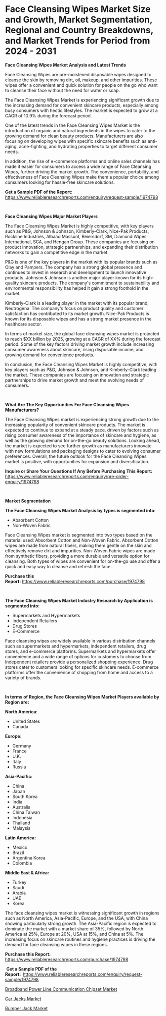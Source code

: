 <p><h1>Face Cleansing Wipes Market Size and Growth, Market Segmentation, Regional and Country Breakdowns, and Market Trends for Period from 2024 -  2031</h1></p><p><strong>Face Cleansing Wipes Market Analysis and Latest Trends</strong></p>
<p><p>Face Cleansing Wipes are pre-moistened disposable wipes designed to cleanse the skin by removing dirt, oil, makeup, and other impurities. These wipes offer a convenient and quick solution for people on the go who want to cleanse their face without the need for water or soap.</p><p>The Face Cleansing Wipes Market is experiencing significant growth due to the increasing demand for convenient skincare products, especially among busy consumers with hectic lifestyles. The market is expected to grow at a CAGR of 10.9% during the forecast period.</p><p>One of the latest trends in the Face Cleansing Wipes Market is the introduction of organic and natural ingredients in the wipes to cater to the growing demand for clean beauty products. Manufacturers are also focusing on developing wipes with specific skincare benefits such as anti-aging, acne-fighting, and hydrating properties to target different consumer needs.</p><p>In addition, the rise of e-commerce platforms and online sales channels has made it easier for consumers to access a wide range of Face Cleansing Wipes, further driving the market growth. The convenience, portability, and effectiveness of Face Cleansing Wipes make them a popular choice among consumers looking for hassle-free skincare solutions.</p></p>
<p><strong>Get a Sample PDF of the Report:&nbsp;</strong> <a href="https://www.reliableresearchreports.com/enquiry/request-sample/1974798">https://www.reliableresearchreports.com/enquiry/request-sample/1974798</a></p>
<p>&nbsp;</p>
<p><strong>Face Cleansing Wipes Major Market Players</strong></p>
<p><p>The Face Cleansing Wipes Market is highly competitive, with key players such as P&G, Johnson & Johnson, Kimberly-Clark, Nice-Pak Products, Rockline Industries, Albaad Massuot, Beiersdorf, 3M, Diamond Wipes International, SCA, and Hengan Group. These companies are focusing on product innovation, strategic partnerships, and expanding their distribution networks to gain a competitive edge in the market.</p><p>P&G is one of the key players in the market with its popular brands such as Olay and Pampers. The company has a strong global presence and continues to invest in research and development to launch innovative products. Johnson & Johnson is another major player known for its high-quality skincare products. The company's commitment to sustainability and environmental responsibility has helped it gain a strong foothold in the market.</p><p>Kimberly-Clark is a leading player in the market with its popular brand, Neutrogena. The company's focus on product quality and customer satisfaction has contributed to its market growth. Nice-Pak Products is known for its disposable wipes and has a strong market presence in the healthcare sector.</p><p>In terms of market size, the global face cleansing wipes market is projected to reach $XX billion by 2025, growing at a CAGR of XX% during the forecast period. Some of the key factors driving market growth include increasing consumer awareness about skincare, rising disposable income, and growing demand for convenience products.</p><p>In conclusion, the Face Cleansing Wipes Market is highly competitive, with key players such as P&G, Johnson & Johnson, and Kimberly-Clark leading the market. These companies are focusing on innovation and strategic partnerships to drive market growth and meet the evolving needs of consumers.</p></p>
<p>&nbsp;</p>
<p><strong>What Are The Key Opportunities For Face Cleansing Wipes Manufacturers?</strong></p>
<p><p>The Face Cleansing Wipes market is experiencing strong growth due to the increasing popularity of convenient skincare products. The market is expected to continue to expand at a steady pace, driven by factors such as rising consumer awareness of the importance of skincare and hygiene, as well as the growing demand for on-the-go beauty solutions. Looking ahead, the market is expected to see further growth as manufacturers innovate with new formulations and packaging designs to cater to evolving consumer preferences. Overall, the future outlook for the Face Cleansing Wipes market is positive, with opportunities for expansion and diversification.</p></p>
<p><strong>Inquire or Share Your Questions If Any Before Purchasing This Report:</strong> <a href="https://www.reliableresearchreports.com/enquiry/pre-order-enquiry/1974798">https://www.reliableresearchreports.com/enquiry/pre-order-enquiry/1974798</a></p>
<p>&nbsp;</p>
<p><strong>Market Segmentation</strong></p>
<p><strong>The Face Cleansing Wipes Market Analysis by types is segmented into:</strong></p>
<p><ul><li>Absorbent Cotton</li><li>Non-Woven Fabric</li></ul></p>
<p><p>Face Cleansing Wipes market is segmented into two types based on the material used: Absorbent Cotton and Non-Woven Fabric. Absorbent Cotton wipes are made from natural fibers, making them gentle on the skin and effectively remove dirt and impurities. Non-Woven Fabric wipes are made from synthetic fibers, providing a more durable and versatile option for cleansing. Both types of wipes are convenient for on-the-go use and offer a quick and easy way to cleanse and refresh the face.</p></p>
<p><strong>Purchase this Report:&nbsp;</strong><a href="https://www.reliableresearchreports.com/purchase/1974798">https://www.reliableresearchreports.com/purchase/1974798</a></p>
<p>&nbsp;</p>
<p><strong>The Face Cleansing Wipes Market Industry Research by Application is segmented into:</strong></p>
<p><ul><li>Supermarkets and Hypermarkets</li><li>Independent Retailers</li><li>Drug Stores</li><li>E-Commerce</li></ul></p>
<p><p>Face cleansing wipes are widely available in various distribution channels such as supermarkets and hypermarkets, independent retailers, drug stores, and e-commerce platforms. Supermarkets and hypermarkets offer convenience and a wide range of options for customers to choose from. Independent retailers provide a personalized shopping experience. Drug stores cater to customers looking for specific skincare needs. E-commerce platforms offer the convenience of shopping from home and access to a variety of brands.</p></p>
<p>&nbsp;</p>
<p><strong>In terms of Region, the Face Cleansing Wipes Market Players available by Region are:</strong></p>
<p>
    <p> <strong> North America: </strong>
        <ul>
            <li>United States</li>
            <li>Canada</li>
        </ul>
        </p> 
    <p> <strong> Europe: </strong>
        <ul>
            <li>Germany</li>
            <li>France</li>
            <li>U.K.</li>
            <li>Italy</li>
            <li>Russia</li>
        </ul>
        </p> 
    <p> <strong> Asia-Pacific: </strong>
        <ul>
            <li>China</li>
            <li>Japan</li>
            <li>South Korea</li>
            <li>India</li>
            <li>Australia</li>
            <li>China Taiwan</li>
            <li>Indonesia</li>
            <li>Thailand</li>
            <li>Malaysia</li>
        </ul>
        </p> 
    <p> <strong> Latin America: </strong>
        <ul>
            <li>Mexico</li>
            <li>Brazil</li>
            <li>Argentina Korea</li>
            <li>Colombia</li>
        </ul>
        </p> 
    <p> <strong> Middle East & Africa: </strong>
        <ul>
            <li>Turkey</li>
            <li>Saudi</li>
            <li>Arabia</li>
            <li>UAE</li>
            <li>Korea</li>
        </ul>
    </p>
    </p>
<p><p>The face cleansing wipes market is witnessing significant growth in regions such as North America, Asia-Pacific, Europe, and the USA, with China showing particularly strong growth. The Asia-Pacific region is expected to dominate the market with a market share of 35%, followed by North America at 25%, Europe at 20%, USA at 15%, and China at 5%. The increasing focus on skincare routines and hygiene practices is driving the demand for face cleansing wipes in these regions.</p></p>
<p><strong>Purchase this Report: </strong><a href="https://www.reliableresearchreports.com/purchase/1974798">https://www.reliableresearchreports.com/purchase/1974798</a></p>
<p>&nbsp;<strong>Get a Sample PDF of the Report:&nbsp;&nbsp;</strong><a href="https://www.reliableresearchreports.com/enquiry/request-sample/1974798">https://www.reliableresearchreports.com/enquiry/request-sample/1974798</a></p>
<p><strong></strong></p>
<p><p><a href="https://issuu.com/reportprime-2/docs/broadband-power-line-communication-chipset-market-">Broadband Power Line Communication Chipset Market</a></p><p><a href="https://spotless-saver-8fd.notion.site/Car-Jacks-Market-Insights-Market-Players-and-Forecast-Till-2031-0b2971829d754743a253f4bfdeda0d9d">Car Jacks Market</a></p><p><a href="https://gentle-editor-9db.notion.site/Bumper-Jack-Market-Size-Market-Share-and-Global-Market-Analysis-Report-2024-2031-7cab93b16c0b4be1bfff755d8f8973d5">Bumper Jack Market</a></p></p>
